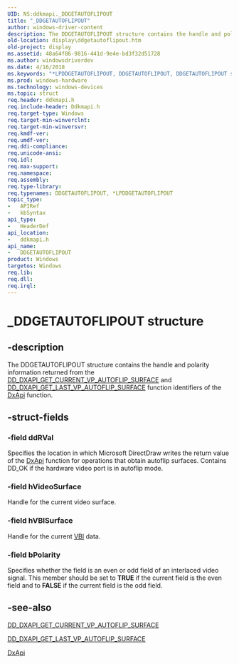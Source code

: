 ```yaml
---
UID: NS:ddkmapi._DDGETAUTOFLIPOUT
title: "_DDGETAUTOFLIPOUT"
author: windows-driver-content
description: The DDGETAUTOFLIPOUT structure contains the handle and polarity information returned from the DD_DXAPI_GET_CURRENT_VP_AUTOFLIP_SURFACE and DD_DXAPI_GET_LAST_VP_AUTOFLIP_SURFACE function identifiers of the DxApi function.
old-location: display\ddgetautoflipout.htm
old-project: display
ms.assetid: 48a64f86-9816-441d-9e4e-bd3f32d51728
ms.author: windowsdriverdev
ms.date: 4/16/2018
ms.keywords: "*LPDDGETAUTOFLIPOUT, DDGETAUTOFLIPOUT, DDGETAUTOFLIPOUT structure [Display Devices], LPDDGETAUTOFLIPOUT, LPDDGETAUTOFLIPOUT structure pointer [Display Devices], _DDGETAUTOFLIPOUT, ddkmapi/DDGETAUTOFLIPOUT, ddkmapi/LPDDGETAUTOFLIPOUT, ddstrcts_b11ef13a-2e8d-4676-b270-29b926abee91.xml, display.ddgetautoflipout"
ms.prod: windows-hardware
ms.technology: windows-devices
ms.topic: struct
req.header: ddkmapi.h
req.include-header: Ddkmapi.h
req.target-type: Windows
req.target-min-winverclnt: 
req.target-min-winversvr: 
req.kmdf-ver: 
req.umdf-ver: 
req.ddi-compliance: 
req.unicode-ansi: 
req.idl: 
req.max-support: 
req.namespace: 
req.assembly: 
req.type-library: 
req.typenames: DDGETAUTOFLIPOUT, *LPDDGETAUTOFLIPOUT
topic_type:
-	APIRef
-	kbSyntax
api_type:
-	HeaderDef
api_location:
-	ddkmapi.h
api_name:
-	DDGETAUTOFLIPOUT
product: Windows
targetos: Windows
req.lib: 
req.dll: 
req.irql: 
---
```


# _DDGETAUTOFLIPOUT structure


## -description


The DDGETAUTOFLIPOUT structure contains the handle and polarity information returned from the <a href="https://msdn.microsoft.com/library/windows/hardware/ff550642">DD_DXAPI_GET_CURRENT_VP_AUTOFLIP_SURFACE</a> and <a href="https://msdn.microsoft.com/library/windows/hardware/ff550650">DD_DXAPI_GET_LAST_VP_AUTOFLIP_SURFACE</a> function identifiers of the <a href="https://msdn.microsoft.com/library/windows/hardware/ff557364">DxApi</a> function. 


## -struct-fields




### -field ddRVal

Specifies the location in which Microsoft DirectDraw writes the return value of the <a href="https://msdn.microsoft.com/library/windows/hardware/ff557364">DxApi</a> function for operations that obtain autoflip surfaces. Contains DD_OK if the hardware video port is in autoflip mode.


### -field hVideoSurface

Handle for the current video surface.


### -field hVBISurface

Handle for the current <a href="https://msdn.microsoft.com/a1de1905-09f3-4689-ace9-06690a1f930a">VBI</a> data.


### -field bPolarity

Specifies whether the field is an even or odd field of an interlaced video signal. This member should be set to <b>TRUE</b> if the current field is the even field and to <b>FALSE</b> if the current field is the odd field.


## -see-also




<a href="https://msdn.microsoft.com/library/windows/hardware/ff550642">DD_DXAPI_GET_CURRENT_VP_AUTOFLIP_SURFACE</a>



<a href="https://msdn.microsoft.com/library/windows/hardware/ff550650">DD_DXAPI_GET_LAST_VP_AUTOFLIP_SURFACE</a>



<a href="https://msdn.microsoft.com/library/windows/hardware/ff557364">DxApi</a>
 

 

